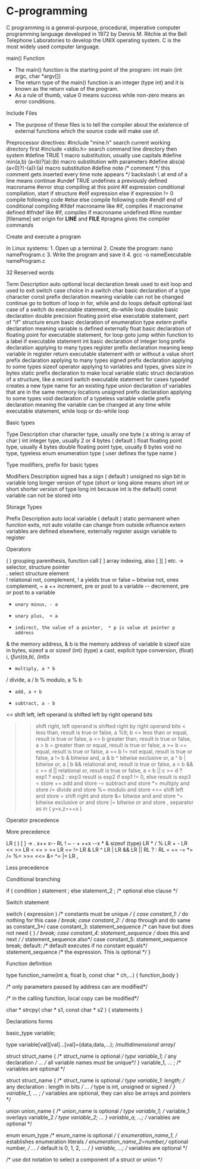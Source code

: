 # C-programming
C programming is a general-purpose, procedural, imperative computer programming language developed in 1972 by Dennis M. Ritchie at the Bell Telephone Laboratories to develop the UNIX operating system. C is the most widely used computer language.





main() Function

* The main() function is the starting point of the program: 	int main (int argc, char *argv[]) 
* The return type of the main() function is an integer (type int) and it is known as the return value of the program.
* As a rule of thumb, value 0 means success while non-zero means an error conditions.

Include Files

* The purpose of these files is to tell the compiler about the existence of external functions which the source code will make use of.

Preprocessor directives:
  #include "mine.h"	search current working directory first
  #include <stdio.h>	search command line directory then system
  #define TRUE 1	macro substitution, usually use capitals
  #define min(a,b) (a<b)?(a):(b)	macro substitution with parameters
  #define abs(a) (a<0)?(-(a)):(a)	macro substitution
  #define note /* comment */	this comment gets inserted every time note appears */
  backslash \ at end of a line means continue
  #undef TRUE	undefines a previously defined macroname
  #error	stop compiling at this point
  #if expression	conditional compilation, start if structure
  #elif expression	else if expression != 0 compile following code
  #else	else compile following code
  #endif	end of conditional compiling
  #ifdef macroname	like #if, compiles if macroname defined
  #ifndef	like #if, compiles if macroname undefined
  #line number [filename]	set origin for __LINE__ and __FILE__
  #pragma	gives the compiler commands

Create and execute a program

In Linux systems: 
    1. Open up a terminal
    2. Create the program: nano nameProgram.c
    3. Write the program and save it
    4. gcc -o nameExecutable nameProgram.c 

32 Reserved words

Term	    Description
auto	    optional local declaration
break 	  used to exit loop and used to exit switch
case	    choice in a switch
char	     basic declaration of a type character
const	     prefix declaration meaning variable can not be changed
continue 	go to bottom of loop in for, while and do loops
default	   optional last case of a switch
do	       executable statement, do-while loop
double     basic declaration double precision floating point
else	    executable statement, part of "if" structure
enum	    basic declaration of enumeration type
extern	  prefix declaration meaning variable is defined externally
float	    basic declaration of floating point
for	      executable statement, for loop
goto	    jump within function to a label
if	      executable statement
int	      basic declaration of integer
long	    prefix declaration applying to many types
register	prefix declaration meaning keep variable in register
return	  executable statement with or without a value
short	    prefix declaration applying to many types
signed	  prefix declaration applying to some types
sizeof	  operator applying to variables and types, gives size in bytes
static	  prefix declaration to make local variable static
struct	  declaration of a structure, like a record
switch	  executable statement for cases
typedef	  creates a new type name for an existing type
union	    declaration of variables that are in the same memory locations
unsigned	prefix declaration applying to some types
void	    declaration of a typeless variable
volatile	prefix declaration meaning the variable can be changed at any time
while	    executable statement, while loop or do-while loop

Basic types

Type	    Description
char	    character type, usually one byte ( a string is array of char )
int	      integer type, usually 2 or 4 bytes ( default )
float	    floating point type, usually 4 bytes
double	  floating point type, usually 8 bytes
void	    no type, typeless
enum	    enumeration type ( user defines the type name )

Type modifiers, prefix for basic types

Modifiers	  Description
signed	    has a sign ( default )
unsigned	  no sign bit in variable
long	      longer version of type (short or long alone means short int or
short	      shorter version of type long int because int is the default)
const	       variable can not be stored into


Storage Types

Prefix	   Description
auto	     local variable ( default )
static	   permanent when function exits, not auto
volatile   can change from outside influence
extern	   variables are defined elsewhere, externally
register   assign variable to register

Operators

  ( )	  grouping parenthesis, function call
  [ ]	  array indexing, also  [ ][ ]  etc.
  ->   	selector, structure pointer  
  .	    select structure element     
  !	    relational not, complement, ! a  yields true or false
  ~    	bitwise not, ones complement, ~ a
  ++  	increment, pre or post to a variable
  --   	decrement, pre or post to a variable
  -   	unary minus, - a
  +    	unary plus,  + a
  *    	indirect, the value of a pointer,  * p is value at pointer p address
  &    	the memory address, & b is the memory address of variable b
  sizeof size in bytes,   sizeof a     or  sizeof (int)
	(type) a cast, explicit type conversion,  (float) i, (*fun)(a,b), (int*)x
  *   	multiply, a * b
  /   	divide, a / b
  %    	modulo, a % b
  +    	add, a + b
  -    	subtract, a - b
  <<   	shift left,  left operand is shifted left by right operand bits
  >>   	shift right, left operand is shifted right by right operand bits
  <    	less than, result is true or false,  a %lt; b
  <=   	less than or equal, result is true or false,  a <= b
  >    	greater than, result is true or false,  a > b
  >=   	greater than or equal, result is true or false, a >= b
  ==   	equal, result is true or false,  a == b
  !=   	not equal, result is true or false,  a != b
  &    	bitwise and,  a & b
  ^   	bitwise exclusive or,  a ^ b
  |    	bitwise or,  a | b
  &&  	relational and, result is true or false,  a < b && c >= d
  ||	  relational or, result is true or false,  a < b || c >= d
  ?    	exp1 ? exp2 : exp3  result is exp2 if exp1 != 0, else result is exp3
  =    	store
  +=   	add and store
  -=   	subtract and store
  *=   	multiply and store
  /=  	divide and store
  %= 	  modulo and store
  <<=  	shift left and store
  >>=  	shift right and store
  &=   	bitwise and and store
  ^=   	bitwise exclusive or and store
  |=   	bitwise or and store
  ,    	separator as in   ( y=x,z=++x )


Operator precedence
                
More precedence

LR	( ) [ ] -> . x++ x--
RL	! ~ - + ++x --x * & sizeof (type)
LR	* / %
LR	+ -
LR	<< >>
LR	< <= > >=
LR	== !=
LR	&
LR	^
LR	|
LR	&&
LR	||
RL	? :
RL	= += -= *= /= %= >>= <<= &= ^= |=
LR	,

Less precedence

Conditional branching

 if ( condition ) statement ;
  else statement_2 ;            /* optional  else  clause */

Switch statement

switch ( expression )      /* constants must be unique              */
  {
      case constant_1:       /* do nothing for this case              */
         break;
      case constant_2:       /* drop through and do same as constant_3*/
      case constant_3:
         statement_sequence  /* can have but does not need  { }       */
         break;
      case constant_4:
         statement_sequence  /* does this and next */
                            		 /* statement_sequence also*/
      case constant_5:
         statement_sequence
         break;
      default:               /* default executes if no constant equals*/
         statement_sequence  /* the expression. This is optional      */
 }

Function definition

type function_name(int a, float b, const char * ch,...) { function_body }

/* only parameters passed by address can are modified*/ 

/* in the calling function, local copy can be modified*/

char * strcpy( char * s1, const char * s2 ) { statements }

Declarations forms

basic_type variable;

type variable[val][val]...[val]={data,data,...};  /*multidimensional array*/

struct struct_name {     /* struct_name is optional */
     type variable_1;    /* any declaration */
     …                   /* all variable names must be unique*/
} variable_1, ... ;      /* variables are optional */

struct struct_name {          /* struct_name is optional */
     type variable_1: length; /* any declaration : length in bits */
         ...					        /* type is int, unsigned or signed */
} variable_1, ... ;           /* variables are optional, they can also be arrays and pointers */


union union_name {            /* union_name is optional */
    type variable_1;          /* variable_1 overlays variable_2 */
    type variable_2;
        ...
} variable_a, ...;            /* variables are optional */

enum enum_type                /* enum_name is optional */
  { enumeration_name_1,       /* establishes enumeration literals */
    enumeration_name_2=number,/* optional number, */
      ...                     /* default is 0, 1, 2, ... */
  } variable, ...;            /* variables are optional */

 /* use dot notation to select a component of a struct or union */

